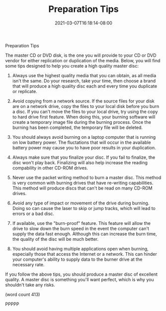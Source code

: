 ﻿---
title: "Preparation Tips"
date: 2021-03-07T16:18:14-08:00
description: "CD duplication Tips for Web Success"
featured_image: "/images/CD duplication.jpg"
tags: ["CD duplication"]
---

Preparation Tips

The master CD or DVD disk, is the one you will
provide to your CD or DVD vendor for either 
replication or duplication of the media.  Below,
you will find some tips designed to help you 
create a high quality master disc:

1.  Always use the highest quality media that you
can obtain, as all media isn't the same.  Do 
your research, take your time, then choose a 
brand that will produce a high quality disc each
and every time you duplicate or replicate.

2.  Avoid copying from a network source.  If the
source files for your disk are on a network
drive, copy the files to your local disk before
you burn a disc.  If you can't move the files
to your local drive, try using the copy to hard
drive first feature.  When doing this, your 
burning software will create a temporary image
file during the burning process. Once the 
burning has been completed, the temporary file
will be deleted.

3.  You should always avoid burning on a laptop
computer that is running on low battery power.
The fluctations that will occur in the available
battery power may cause you to have poor results
in your duplication.

4.  Always make sure that you finalize your
disc.  If you fail to finalize, the disc won't
play back.  Finalizing will also help increase
the reading compability in other CD-ROM drives.

5.  Never use the packet writing method to burn
a master disc.  This method is very common with
burning drives that have re-writing capabilities.
This method will produce discs that can't be 
read on many CD-ROM drives.  

6.  Avoid any type of impact or movement of the
drive during burning.  Doing so can cause the
laser to skip or jump tracks, which will lead
to errors or a bad disc.

7.  If available, use the "burn-proof" feature.
This feature will allow the drive to slow 
down the burn speed in the event the computer
can't supply the data fast enough.  Although
this can increase the burn time, the quality
of the disc will be much better.

8.  You should avoid having multiple applications
open when burning, especially those that 
access the Internet or a network.  This can 
hinder your computer's ability to supply data
to the burner drive at the necessary rate.

If you follow the above tips, you should 
produce a master disc of excellent quality.  A
master disc is something you'll want perfect,
which is why you shouldn't take any risks.

(word count 413)

PPPPP
